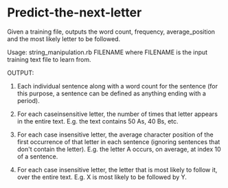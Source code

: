 # Predict-the-next-letter
Given a training file, outputs the word count, frequency, average_position and the most likely letter to be followed.

Usage: string_manipulation.rb FILENAME
where FILENAME is the input training text file to learn from.

OUTPUT:


1. Each individual sentence along with a word count for the sentence (for this purpose, a sentence can be defined as anything ending with a period).

2. For each case­insensitive letter, the number of times that letter appears in the entire text. E.g. the text contains 50 As, 40 Bs, etc.

3. For each case insensitive letter, the average character position of the first occurrence of that letter in each sentence (ignoring sentences that don't contain the letter). E.g. the letter A occurs, on average, at index 10 of a sentence.

4. For each case insensitive letter, the letter that is most likely to follow it, over the entire text. E.g. X is most likely to be followed by Y.
